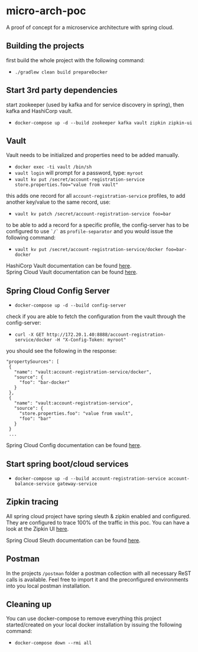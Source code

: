 # micro-arch-poc
A proof of concept for a microservice architecture with spring cloud.

## Building the projects

first build the whole project with the following command:
* ```./gradlew clean build prepareDocker```

## Start 3rd party dependencies
start zookeeper (used by kafka and for service discovery in spring), then kafka and HashiCorp vault.
* ```docker-compose up -d --build zookeeper kafka vault zipkin zipkin-ui```

## Vault
Vault needs to be initialized and properties need to be added manually.
* ```docker exec -ti vault /bin/sh```
* ```vault login``` will prompt for a password, type: ```myroot```
* ```vault kv put /secret/account-registration-service store.properties.foo="value from vault"```

this adds one record for all ```account-registration-service``` profiles, to add another key/value to the same record, use:
* ```vault kv patch /secret/account-registration-service foo=bar```

to be able to add a record for a specific profile, the config-server has to be configured to use ``` `/` ``` as ```profile-separator```
and you would issue the following command:
* ```vault kv put /secret/account-registration-service/docker foo=bar-docker ```

HashiCorp Vault documentation can be found [here](https://www.vaultproject.io/docs/index.html). <br>
Spring Cloud Vault documentation can be found [here](http://cloud.spring.io/spring-cloud-static/spring-cloud-vault/2.0.1.RELEASE/).

## Spring Cloud Config Server
* ```docker-compose up -d --build config-server```

check if you are able to fetch the configuration from the vault through the config-server:
* ```curl -X GET http://172.20.1.40:8888/account-registration-service/docker -H "X-Config-Token: myroot"```

you should see the following in the response:
```
"propertySources": [
 {
   "name": "vault:account-registration-service/docker",
   "source": {
     "foo": "bar-docker"
   }
 },
 {
   "name": "vault:account-registration-service",
   "source": {
     "store.properties.foo": "value from vault",
     "foo": "bar"
   }
 }
 ...
 ```

Spring Cloud Config documentation can be found [here](http://cloud.spring.io/spring-cloud-static/spring-cloud-config/2.0.1.RELEASE/).
## Start spring boot/cloud services

* ```docker-compose up -d --build account-registration-service account-balance-service gateway-service```

## Zipkin tracing

All spring cloud project have spring sleuth & zipkin enabled and configured. They are configured to trace 100% of
the traffic in this poc. You can have a look at the Zipkin UI [here](http://172.20.1.51).


Spring Cloud Sleuth documentation can be found [here](http://cloud.spring.io/spring-cloud-static/spring-cloud-sleuth/2.0.1.RELEASE/).


## Postman
In the projects ```/postman``` folder a postman collection with all necessary ReST calls is available.
Feel free to import it and the preconfigured environments into you local postman installation.

## Cleaning up
You can use docker-compose to remove everything this project started/created on your local docker installation by issuing
the following command:
* ```docker-compose down --rmi all```